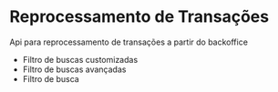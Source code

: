 # Reprocessamento de Transações
Api para reprocessamento de transações a partir do backoffice
- Filtro de buscas customizadas
- Filtro de buscas avançadas
- Filtro de busca
